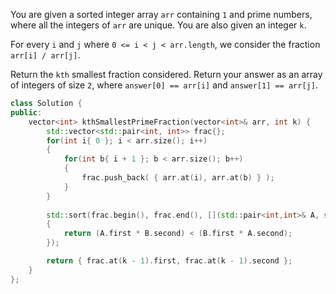 
You are given a sorted integer array `arr` containing `1` and prime numbers, where all the integers of `arr` are unique. You are also given an integer `k`.

For every `i` and `j` where `0 <= i < j < arr.length`, we consider the fraction `arr[i] / arr[j]`.

Return the `kth` smallest fraction considered. Return your answer as an array of integers of size `2`, where `answer[0] == arr[i]` and `answer[1] == arr[j]`.

```cpp
class Solution {
public:
    vector<int> kthSmallestPrimeFraction(vector<int>& arr, int k) {
        std::vector<std::pair<int, int>> frac{};
        for(int i{ 0 }; i < arr.size(); i++)
        {
            for(int b{ i + 1 }; b < arr.size(); b++)
            {
                frac.push_back( { arr.at(i), arr.at(b) } );
            }
        }
        
        std::sort(frac.begin(), frac.end(), [](std::pair<int,int>& A, std::pair<int,int>& B)
        {
            return (A.first * B.second) < (B.first * A.second);
        });

        return { frac.at(k - 1).first, frac.at(k - 1).second };
    }
};
```

